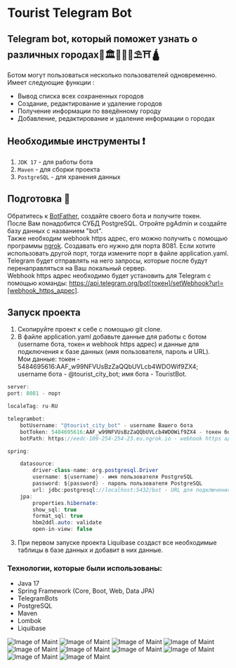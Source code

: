 # Tourist Telegram Bot
 
## Telegram bot,  который поможет узнать о различных городах🕌🏛🕍⛪🌴⛱⛩🛕  
Ботом могут пользоваться несколько пользователей одновременно.  
Имеет следующие функции :
- Вывод списка всех сохраненных городов
- Создание, редактирование и удаление городов
- Получение информации по введённому городу
- Добавление, редактирование и удаление информации о городах

## Необходимые инструменты ❗
1. `JDK 17` - для работы бота
2. `Maven` - для сборки проекта
3. `PostgreSQL` - для хранения данных

## Подготовка 🔨
Обратитесь к [BotFather](https://t.me/BotFather), создайте своего бота и получите токен.  
После Вам понадобится СУБД PostgreSQL. Отройте pgAdmin и создайте базу данных с названием "bot".  
Также необходим webhook https адрес, его можно получить с помощью программы [ngrok](https://ngrok.com/download). Создавать его нужно для порта 8081. Если хотите использовать другой порт, тогда измените порт в файле application.yaml.  
Telegram будет отправлять на него запросы, которые после будут перенаправляться на Ваш локальный сервер.  
Webhook https адрес необходимо будет установить для Telegram с помощью команды: https://api.telegram.org/bot[токен]/setWebhook?url=[webhook_https_адрес].
## Запуск проекта
1. Скопируйте проект к себе с помощью git clone.
2. В файле application.yaml добавьте данные для работы с ботом (username бота, токен и webhook https адрес) и данные для подключения к базе данных (имя пользователя, пароль и URL).  
Мои данные: токен - 5484695616:AAF_w99NFVUsBzZaQQbUVLcb4WDOWif9ZX4; username бота - @tourist_city_bot; имя бота - TouristBot.
```java
server:
port: 8081 - порт

localeTag: ru-RU

telegrambot:
    botUsername: "@tourist_city_bot" - username Вашего бота
    botToken: 5484695616:AAF_w99NFVUsBzZaQQbUVLcb4WDOWif9ZX4 - токен бота
    botPath: https://eedc-109-254-254-23.eu.ngrok.io - webhook https адрес

spring:

    datasource:
        driver-class-name: org.postgresql.Driver
        username: ${username} - имя пользователя PostgreSQL
        password: ${password} - пароль пользователя PostgreSQL
        url: jdbc:postgresql://localhost:5432/bot - URL для подключения к базе даныых (добавьте порт и адрес, если у Вас другие)
    jpa:
        properties.hibernate:
        show_sql: true
        format_sql: true
        hbm2ddl.auto: validate
        open-in-view: false
```
3. При первом запуске проекта Liquibase создаст все необходимые таблицы в базе данных и добавит в них данные.
### **Технологии, которые были использованы**:
* Java 17
* Spring Framework (Core, Boot, Web, Data JPA)
* TelegramBots
* PostgreSQL
* Maven
* Lombok
* Liquibase

![Image of Maint](images/starting_page.png)
![Image of Maint](images/start_command.png)
![Image of Maint](images/all_cities.png)
![Image of Maint](images/add_city.png)
![Image of Maint](images/update_city.png)
![Image of Maint](images/delete_city.png)
![Image of Maint](images/get_information_about_city.png)
![Image of Maint](images/add_information_about_city.png)
![Image of Maint](images/update_information_about_city.png)
![Image of Maint](images/delete_information_about_city.png)
